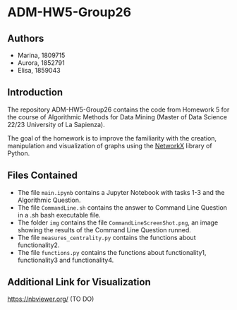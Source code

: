 # ADM-HW5-Group26

## Authors

<ul>
  <li>Marina, 1809715</li>
  <li>Aurora, 1852791</li>
  <li>Elisa, 1859043</li>
</ul>


## Introduction

The repository ADM-HW5-Group26 contains the code from Homework 5 for the course of Algorithmic Methods for Data Mining (Master of Data Science 22/23 University of La Sapienza). 

The goal of the homework is to improve the familiarity with the creation, manipulation and visualization of graphs using the [NetworkX](https://networkx.org/) library of Python.

## Files Contained

* The file `main.ipynb` contains a Jupyter Notebook with tasks 1-3 and the Algorithmic Question.
* The file `CommandLine.sh` contains the answer to Command Line Question in a .sh bash executable file.
* The folder `img` contains the file `CommandLineScreenShot.png`, an image showing the results of the Command Line Question runned.
* The file `measures_centrality.py` contains the functions about functionality2.
* The file `functions.py` contains the functions about functionality1, functionality3 and functionality4.

## Additional Link for Visualization 

https://nbviewer.org/ (TO DO)
